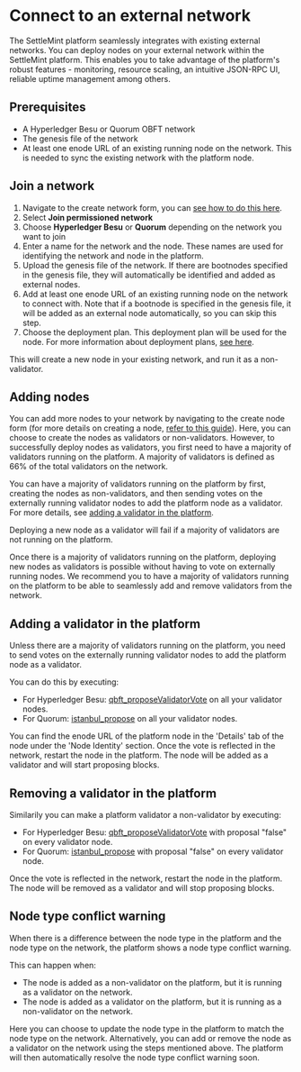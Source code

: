 # Connect to an external network

The SettleMint platform seamlessly integrates with existing external networks. You can deploy nodes on your external network within the SettleMint platform. This enables you to take advantage of the platform's robust features - monitoring, resource scaling, an intuitive JSON-RPC UI, reliable uptime management among others.

## Prerequisites

- A Hyperledger Besu or Quorum OBFT network
- The genesis file of the network
- At least one enode URL of an existing running node on the network. This is needed to sync the existing network with the platform node.

## Join a network

1. Navigate to the create network form, you can [see how to do this here](../../using-platform/1_add-a-network-to-an-application.md).
2. Select **Join permissioned network**
3. Choose **Hyperledger Besu** or **Quorum** depending on the network you want to join
4. Enter a name for the network and the node. These names are used for identifying the network and node in the platform.
5. Upload the genesis file of the network. If there are bootnodes specified in the genesis file, they will automatically be identified and added as external nodes.
6. Add at least one enode URL of an existing running node on the network to connect with. Note that if a bootnode is specified in the genesis file, it will be added as an external node automatically, so you can skip this step.
7. Choose the deployment plan. This deployment plan will be used for the node. For more information about deployment plans, [see here](../../using-platform/22_deployment-plans.md).

This will create a new node in your existing network, and run it as a non-validator.

## Adding nodes

You can add more nodes to your network by navigating to the create node form (for more details on creating a node, [refer to this guide](../../using-platform/2_add-a-node-to-a-network.md)). Here, you can choose to create the nodes as validators or non-validators. However, to successfully deploy nodes as validators, you first need to have a majority of validators running on the platform. A majority of validators is defined as 66% of the total validators on the network.

You can have a majority of validators running on the platform by first, creating the nodes as non-validators, and then sending votes on the externally running validator nodes to add the platform node as a validator. For more details, see [adding a validator in the platform](#adding-a-validator-in-the-platform).

Deploying a new node as a validator will fail if a majority of validators are not running on the platform.

Once there is a majority of validators running on the platform, deploying new nodes as validators is possible without having to vote on externally running nodes. We recommend you to have a majority of validators running on the platform to be able to seamlessly add and remove validators from the network.

## Adding a validator in the platform

Unless there are a majority of validators running on the platform, you need to send votes on the externally running validator nodes to add the platform node as a validator.

You can do this by executing:

- For Hyperledger Besu: [qbft_proposeValidatorVote](https://besu.hyperledger.org/stable/private-networks/reference/api#qbft_proposeValidatorVote) on all your validator nodes.
- For Quorum: [istanbul_propose](https://docs.goquorum.consensys.io/reference/api-methods#istanbul_propose) on all your validator nodes.

You can find the enode URL of the platform node in the 'Details' tab of the node under the 'Node Identity' section. Once the vote is reflected in the network, restart the node in the platform. The node will be added as a validator and will start proposing blocks.

## Removing a validator in the platform

Similarily you can make a platform validator a non-validator by executing:

- For Hyperledger Besu: [qbft_proposeValidatorVote](https://besu.hyperledger.org/stable/private-networks/reference/api#qbft_proposeValidatorVote) with proposal "false" on every validator node.
- For Quorum: [istanbul_propose](https://docs.goquorum.consensys.io/reference/api-methods#istanbul_propose) with proposal "false" on every validator node.

Once the vote is reflected in the network, restart the node in the platform. The node will be removed as a validator and will stop proposing blocks.

## Node type conflict warning

When there is a difference between the node type in the platform and the node type on the network, the platform shows a node type conflict warning.

This can happen when:

- The node is added as a non-validator on the platform, but it is running as a validator on the network.
- The node is added as a validator on the platform, but it is running as a non-validator on the network.

Here you can choose to update the node type in the platform to match the node type on the network. Alternatively, you can add or remove the node as a validator on the network using the steps mentioned above. The platform will then automatically resolve the node type conflict warning soon.
